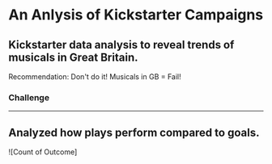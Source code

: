 # An Anlysis of Kickstarter Campaigns
Kickstarter data analysis to reveal trends of musicals in Great Britain. 
---
Recommendation: Don't do it!  Musicals in GB = Fail!
### Challenge
---
Analyzed how plays perform compared to goals.
---
![Count of Outcome]


